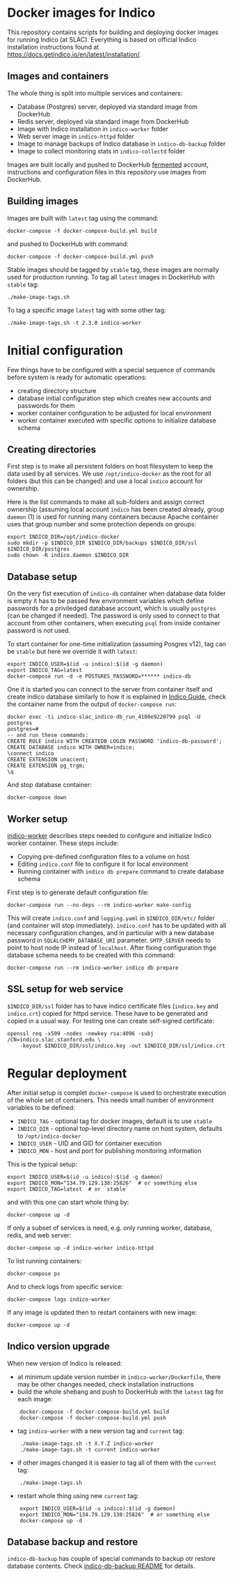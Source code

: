 # Docker images for Indico

This repository contains scripts for building and deploying docker images for
running Indico (at SLAC). Everything is based on official Indico installation
instructions found at https://docs.getindico.io/en/latest/installation/.


## Images and containers

The whole thing is split into multiple services and containers:
- Database (Postgres) server, deployed via standard image from DockerHub
- Redis server, deployed via standard image from DockerHub
- Image with Indico installation in `indico-worker` folder
- Web server image in `indico-httpd` folder
- Image to manage backups of Indico database in `indico-db-backup` folder
- Image to collect monitoring stats in `indico-collectd` folder

Images are built locally and pushed to DockerHub
[fermented](https://hub.docker.com/u/fermented/) account, instructions
and configuration files in this repository use images from DockerHub.


## Building images

Images are built with `latest` tag using the command:

    docker-compose -f docker-compose-build.yml build

and pushed to DockerHub with command:

    docker-compose -f docker-compose-build.yml push

Stable images should be tagged by `stable` tag, these images are normally used
for production running. To tag all `latest` images in DockerHub with `stable`
tag:

    ./make-image-tags.sh

To tag a specific image `latest` tag with some other tag:

    ./make-image-tags.sh -t 2.3.0 indico-worker


# Initial configuration

Few things have to be configured with a special sequence of commands before
system is ready for automatic operations:
- creating directory structure
- database initial configuration step which creates new accounts and
  passwords for them
- worker container configuration to be adjusted for local environment
- worker container executed with specific options to initialize database schema


## Creating directories

First step is to make all persistent folders on host filesystem to keep the
data used by all services. We use `/opt/indico-docker` as the root for all
folders (but this can be changed) and use a local `indico` account for
ownership.

Here is the list commands to make all sub-folders and assign correct ownership
(assuming local account `indico` has been created already, group `daemon` (1)
is used for running many containers because Apache container uses that group
number and some protection depends on groups:

    export INDICO_DIR=/opt/indico-docker
    sudo mkdir -p $INDICO_DIR $INDICO_DIR/backups $INDICO_DIR/ssl $INDICO_DIR/postgres
    sudo chown -R indico.daemon $INDICO_DIR


## Database setup

On the very fist execution of `indico-db` container when database data folder
is empty it has to be passed few environment variables which define passwords
for a priviledged database account, which is usually `postgres` (can be
changed if needed). The password is only used to connect to that account from
other containers, when executing `psql` from inside container password is not
used.

To start container for one-time initialization (assuming Posgres v12), tag can
be `stable` but here we override it with `latest`:

    export INDICO_USER=$(id -u indico):$(id -g daemon)
    export INDICO_TAG=latest
    docker-compose run -d -e POSTGRES_PASSWORD=****** indico-db

One it is started you can connect to the server from container itself and
create indico database similarly to how it is explained in [Indico
Guide](https://docs.getindico.io/en/stable/installation/production/debian/nginx/#create-a-database),
check the container name from the output of `docker-compose run`:

    docker exec -ti indico-slac_indico-db_run_4108e9220799 psql -U postgres
    postgres=#
    -- and run these commands:
    CREATE ROLE indico WITH CREATEDB LOGIN PASSWORD 'indico-db-password';
    CREATE DATABASE indico WITH OWNER=indico;
    \connect indico
    CREATE EXTENSION unaccent;
    CREATE EXTENSION pg_trgm;
    \q

And stop database container:

    docker-compose down


## Worker setup

[indico-worker](indico-worker/README.md "indico-worker README") describes
steps needed to configure and initialize Indico worker container. These steps
include:
- Copying pre-defined configuration files to a volume on host
- Editing `indico.conf` file to configure it for local environment
- Running container with `indico db prepare` command to create database schema

First step is to generate default configuration file:

    docker-compose run --no-deps --rm indico-worker make-config

This will create `indico.conf` and `logging.yaml` in `$INDICO_DIR/etc/` folder
(and container will stop immediately). `indico.conf` has to be updated with
all necessary configuration changes, and in particular with a new database
password in `SQLALCHEMY_DATABASE_URI` parameter. `SMTP_SERVER` needs to point
to host node IP instead of `localhost`. After fixing configuration thge
database schema needs to be created with this command:

    docker-compose run --rm indico-worker indico db prepare


## SSL setup for web service

`$INDICO_DIR/ssl` folder has to have indico certificate files (`indico.key`
and `indico.crt`) copied for httpd service. These have to be generated and
copied in a usual way. For testing one can create self-signed certificate:

    openssl req -x509 -nodes -newkey rsa:4096 -subj /CN=indico.slac.stanford.edu \
        -keyout $INDICO_DIR/ssl/indico.key -out $INDICO_DIR/ssl/indico.crt


# Regular deployment

After initial setup is complet `docker-compose` is used to orchestrate
execution of the whole set of containers. This needs small number of
environment variables to be defined:
- `INDICO_TAG` - optional tag for docker images, default is to use `stable`
- `INDICO_DIR` - optional top-level directory name on host system, defaults to
  `/opt/indico-docker`
- `INDICO_USER` - UID and GID for container execution
- `INDICO_MON` - host and port for publishing monitoring information

This is the typical setup:

    export INDICO_USER=$(id -u indico):$(id -g daemon)
    export INDICO_MON="134.79.129.138:25826"  # or something else
    export INDICO_TAG=latest  # or `stable`

and with this one can start whole thing by:

    docker-compose up -d

If only a subset of services is need, e.g. only running worker, database,
redis, and web server:

    docker-compose up -d indico-worker indico-httpd

To list running containers:

    docker-compose ps

And to check logs from specific service:

    docker-compose logs indico-worker

If any image is updated then to restart containers with new image:

    docker-compose up -d


## Indico version upgrade

When new version of Indico is released:

- at minimum update version number in `indico-worker/Dockerfile`, there may be
  other changes needed, check installation instructions
- build the whole shebang and push to DockerHub with the `latest` tag for each
  image:
```
    docker-compose -f docker-compose-build.yml build
    docker-compose -f docker-compose-build.yml push
```
- tag `indico-worker` with a new version tag and `current` tag:
```
    ./make-image-tags.sh -t X.Y.Z indico-worker
    ./make-image-tags.sh -t current indico-worker
```
- if other images changed it is easier to tag all of them with the `current`
  tag:
```
    ./make-image-tags.sh
```
- restart whole thing using new `current` tag:
```
    export INDICO_USER=$(id -u indico):$(id -g daemon)
    export INDICO_MON="134.79.129.138:25826"  # or something else
    docker-compose up -d
```


## Database backup and restore

`indico-db-backup` has couple of special commands to backup otr restore
database contents. Check [indico-db-backup README](indico-db-backup/README.md)
for details.
